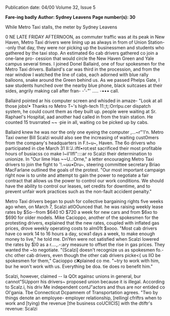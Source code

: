Publication date: 04/00
Volume 32, Issue 5

**Fare-ing badly**
**Author: Sydney Leavens**
**Page number(s): 30**

While Metro Taxi stalls, the meter 
by Sydney Leavens 

0 
NE LATE FRIDAY AFTERNOON, as commuter traffic was at its 
peak in New Haven, Metro Taxi drivers were lining up as 
always in from of Union Station--only that day, they were nor 
picking up the businessmen and students who gathered by the taxi 
stop. An estimated 6o cab drivers gathered co join a one-lane pro-
cession that would circle the New Haven Green and Yale campus 
several times. I joined Donel Ballaird, one of four spokesmen for 
the Metro Taxi drivers. Ballaird's car was third in the procession, 
and from the rear window I watched the line of cabs, each adorned 
with blue rally balloons, snake around the Green behind us. As we 
passed Phelps Gate, I saw students hunched over the nearby blue 
phone, black suitcases at their sides, angrily making call after fran-
-'-"' ..... -••• call. 

Ballaird pointed ar his computer screen and whisded in amaze-
"Look at all those jobs!• Thanks ro Metro T~'s high-tech 
11:;t;:Orrlpu.cer dispatch system, he could count them as rbey built up. 
people were waiting at Sr. Raphael's Hospital, aad another 
had called in from the train station. He counted 15 trusrrated 
~~ ·pie in all, waiting co be picked up by cabs. 

Ballaird knew he was nor the only one eyeing the computer 
,...~r"'l'n. Metro Taxi owner Bill Scalzi would also see the increasing 
of waiting custOmers from the company's headquarters in 
F.t~u~, Haven. The 6o drivers who participated in cbe March 31 
II:'J.:iftl•rot:est sacrificed their most profitable hours of busiacss co make 
l~il'llfl"::::ar ro Scalzi their determination to unionize. In "Our lime Has 
~~U..:Orne," a letter encouraging Metro Taxi drivers to join the fight to 
'!.~uu•Dru~, steering committee secretary Briao MacFarlane outlined 
the goals of the protest. "Our most important campaign right now 
is to unite and attempt to gain the power to negotiate a fair contract 
that allows us the power to control our work conditions. We should 
have the ability to control our leases, set credits for downtime, and 
to prevent unfair work practices such as the non-fault accident 
penalty." 

Metro Taxi drivers began to push for collective bargaining 
rights five weeks ago when, on March 7, Scalzi atlOOunced that. he 
was raising weekly lease rates by $So--from $640 tO $720 a week 
for new cars and from $6xo to $690 for older models. Mike 
Cacioppo, another of the spokesmen for the protesting drivers, 
explained that the new rates, coupled with inflated gas prices, drove 
weekly operating costs to alm01t $xooo. "Most cab drivers have co 
work 14 to 16 hours a day, scwa1 days a week, to make enough 
money to live," he told me. DriYen were not satisfied when Scalzi 
lowered the rates by $)0 as a r....,.-:ary measure to offset the rise in 
gas prices. They wanted the ~to 
negotiate. "(Scalzi] doesn't 
recognize us as spokesmen fo.- chc other cab drivers, even though 
the other cab drivers picke<{ us llO be spokesmen for them," 
Cacioppo c:x:plained co me. "~try to work with him, bur he won't 
work with us. Everything be doa. tie does ro benefit him." 

Scalzi, however, claimed -- Ia QOt againsc unions in general, 
bur cannot"5Upporr his drivers~ proposed union because it is illegal. 
According to Scalz.i, his driv 
Me independent contJ"actors and 
thus are nor entided co Ol'gania. Tbe Connecticut Dcpamnem of 
Transportation agrees. "Two by things denote an employee-
employer relationship, [rellingl cfriftrs when to work and [tying) 
the revenue [the business coUCIICIS] with the dtiftr's revenue: Scalzi